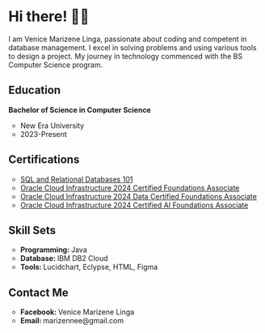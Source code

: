 <h1> Hi there! 👋🏻 </h1>
<p> I am Venice Marizene Linga, passionate about coding and competent in database management. I excel in solving problems and using various tools to design a project. 
  My journey in technology commenced with the BS Computer Science program. </p>

<h2> Education </h2>
<p> <strong> Bachelor of Science in Computer Science </strong> </p>
<ul style="list-style-type:circle">
<li> New Era University </li>
<li> 2023-Present </li> </ul>

<h2> Certifications </h2>
<ul style="list-style-type:circle">
<li> <a href="https://courses.cognitiveclass.ai/certificates/39a1365c3e3b4e83b6ded871c0444afb"> SQL and Relational Databases 101 </li> </a>
<li> <a href="https://catalog-education.oracle.com/ords/certview/sharebadge?id=C605498C8E9F4987BFFC0997FB951068A8D2C2153B78CA5D0924E5AB1D0797DD"> Oracle Cloud Infrastructure 2024 Certified Foundations Associate </li> </a>
<li> <a href="https://catalog-education.oracle.com/ords/certview/sharebadge?id=C605498C8E9F4987BFFC0997FB9510684BD899889A500397EDDB5BD2BFB0C70F"> Oracle Cloud Infrastructure 2024 Data Certified Foundations Associate </li> </a> 
<li> <a href="https://catalog-education.oracle.com/ords/certview/sharebadge?id=784D23D97BD9C9446426864A59172B1AFFFEC177932EFC93B1DA24D7570DEEBE"> Oracle Cloud Infrastructure 2024 Certified AI Foundations Associate </a> </li> </ul>

<h2> Skill Sets </h2>
<ul style="list-style-type:circle">
<li> <b> Programming: </b> Java </li>
<li> <b> Database: </b> IBM DB2 Cloud </li>
<li> <b> Tools: </b> Lucidchart, Eclypse, HTML, Figma </li> </ul>

<h2> Contact Me </h2>
<ul style="list-style-type:circle">
<li> <b> Facebook: </b> Venice Marizene Linga </li>
<li> <b> Email: </b> marizennee@gmail.com </li> </ul>
